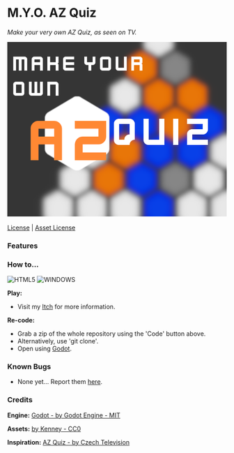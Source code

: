 # M.Y.O. AZ Quiz

*Make your very own AZ Quiz, as seen on TV.*

![Game screenshot](APP.png)

[License](https://github.com/FTEdianiaK/M.Y.O.-AZ-Quiz/blob/main/LICENSE) | [Asset License](https://creativecommons.org/publicdomain/zero/1.0/)

### Features


### How to...
![HTML5](https://img.shields.io/badge/HTML5-E34F26?style=for-the-badge) ![WINDOWS](https://img.shields.io/badge/WINDOWS-blue?style=for-the-badge)

**Play:**
- Visit my [Itch](https://edianiak.itch.io/lm) for more information.

**Re-code:**
- Grab a zip of the whole repository using the 'Code' button above.
- Alternatively, use 'git clone'.
- Open using [Godot](https://godotengine.org/).

### Known Bugs
- None yet... Report them [here](https://github.com/FTEdianiaK/M.Y.O.-AZ-Quiz/issues).

### Credits

**Engine:** [Godot - by Godot Engine - MIT](https://godotengine.org/)

**Assets:** [by Kenney - CC0](https://kenney.nl/assets)

**Inspiration:** [AZ Quiz - by Czech Television](https://www.ceskatelevize.cz/porady/1097147804-az-kviz/)
